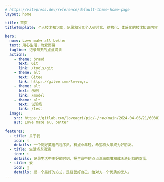 ```yaml
---
# https://vitepress.dev/reference/default-theme-home-page
layout: home

title: 首页
titleTemplate: 个人技术知识库，记录和分享个人碎片化、结构化、体系化的技术知识内容

hero:
  name: Love make all better
  text: 用心生活，为爱而拼
  tagline: 记录每天的点点滴滴
  actions:
    - theme: brand
      text: Git
      link: /tools/git
    - theme: alt
      text: Gitee
      link: https://gitee.com/loveagri
    - theme: alt
      text: 示例
      link: /model
    - theme: alt
      text: 试验场
      link: /test
  image:
    src: https://gitlab.com/loveagri/pic/-/raw/main/2024-04-06/21/60383_the-summer-palace.jpg
    alt: Love make all better

features:
  - title: 关于我
    icon: 💡
    details: 一个爱好英语的程序员，有点小年轻，希望和大家成为好朋友。
  - title: 生活点点滴滴
    icon: ️️⚡️
    details: 记录生活中美好的时刻，把生命中的点点滴滴都堆积成无法比拟的幸福。
  - title: 爱
    icon: 🎉
    details: 爱一个最好的方式，是经营好自己，给对方一个优质的爱人。
---
```


